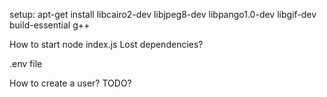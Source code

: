 setup:
apt-get install libcairo2-dev libjpeg8-dev libpango1.0-dev libgif-dev build-essential g++

How to start
node index.js
Lost dependencies?

.env file

How to create a  user?
TODO?